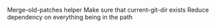 Merge-old-patches helper
Make sure that current-git-dir exists
Reduce dependency on everything being in the path

